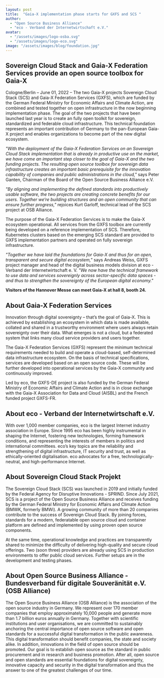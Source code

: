 ```yaml
---
layout: post
title:  "Gaia-X implementation phase starts for GXFS and SCS "
author: 
  - "Open Source Business Alliance"
  - "eco - Verband der Internetwirtschaft e.V."
avatar: 
  - "/assets/images/logo-osba.svg"
  - "/assets/images/logo-eco.svg"
image: "/assets/images/blog/foundation.jpg"
---
```

## Sovereign Cloud Stack and Gaia-X Federation Services provide an open source toolbox for Gaia-X

Cologne/Berlin – June 01, 2022 – The two Gaia-X projects Sovereign Cloud Stack (SCS) and Gaia-X
Federation Services (GXFS), which are funded by the German Federal Ministry for Economic Affairs
and Climate Action, are combined and tested together on open infrastructure in the now beginning
implementation phase. The goal of the two projects that have been launched last year is to create
an fully open toolkit for sovereign, standardized and federable cloud infrastructure. This technical
foundation represents an important contribution of Germany to the pan-European Gaia-X project and
enables organizations to become part of the new digital ecosystem.

_"With the deployment of the Gaia-X Federation Services on an Sovereign Cloud Stack implementation
that is already in productive use on the market, we have come an important step closer to the goal
of Gaia-X and the two funding projects. The resulting open source toolbox for sovereign data
infrastructure creates an important basic prerequisite for the innovation capability of companies and
public administrations in the cloud,"_ says Peter Ganten, Chairman of the Board of the Open Source
Business Alliance e.V.

_"By aligning and implementing the defined standards into productively usable software, the two
projects are creating concrete benefits for our users. Together we‘re building structures and an
open community that can ensure further progress,"_ rejoices Kurt Garloff, technical lead of the SCS
project at OSB Alliance.

The purpose of the Gaia-X Federation Services is to make the Gaia-X ecosystem operational. All
services from the GXFS toolbox are currently being developed on a reference implementation of SCS.
Therefore, Kubernetes clusters based on the emerging SCS standard are provided to GXFS implementation
partners and operated on fully sovereign infrastructure.

_"Together we have laid the foundations for Gaia-X and thus for an open, transparent and secure
digital ecosystem,"_ says Andreas Weiss, GXFS project manager and head of the digital business
models division at eco - Verband der Internetwirtschaft e. V. _"We now have the technical framework
to use data and services sovereignly across sector-specific data spaces - and thus to strengthen
the sovereignty of the European digital economy."_

**Visitors of the Hannover Messe can meet Gaia-X at hall 8, booth 24.**

## About Gaia-X Federation Services
Innovation through digital sovereignty – that’s the goal of Gaia-X. This is
achieved by establishing an ecosystem in which data is made available, collated
and shared in a trustworthy environment where users always retain sovereignty
over their data. What emerges is not a cloud, but a federated system that links
many cloud service providers and users together.

The Gaia-X Federation Services (GXFS) represent the minimum technical requirements
needed to build and operate a cloud-based, self-determined data infrastructure
ecosystem. On the basis of technical specifications, services are developed based
on an open source code. These will be further developed into operational services
by the Gaia-X community and continuously improved.

Led by eco, the GXFS-DE project is also funded by the German Federal Ministry of
Economic Affairs and Climate Action and is in close exchange with the Gaia-X
Association for Data and Cloud (AISBL) and the French funded project GXFS-FR.

## About eco - Verband der Internetwirtschaft e.V.
With over 1,000 member companies, eco is the largest Internet industry association
in Europe. Since 1995 eco has been highly instrumental in shaping the Internet,
fostering new technologies, forming framework conditions, and representing the
interests of members in politics and international committees. eco’s key topics
are the reliability and strengthening of digital infrastructure, IT security and
trust, as well as ethically-oriented digitalisation. eco advocates for a free,
technologically-neutral, and high-performance Internet.

## About Sovereign Cloud Stack Projekt
The Sovereign Cloud Stack (SCS) was launched in 2019 and initially funded by the Federal Agency
for Disruptive Innovations - SPRIND. Since July 2021, SCS is a project of the Open Source Business
Alliance and receives funding by the German Federal Ministry for Economic Affairs and Climate Action
(BMWK, formerly BMWi). A growing community of more than 20 companies contribute to the success of
Sovereign Cloud Stack. By joining forces, standards for a modern, federatable open source cloud and
container platform are defined and implemented by using proven open source components.

At the same time, operational knowledge and practices are transparently shared to minimize the
difficulty of delivering high-quality and secure cloud offerings. Two (soon three) providers are
already using SCS in production environments to offer public cloud services. Further setups are in the
development and testing phases.

## About Open Source Business Alliance - Bundesverband für digitale Souveränität e.V. (OSB Alliance)
The Open Source Business Alliance (OSB Alliance) is the association of the open source industry in Germany.
We represent over 170 member companies that employ approximately 10,000 people and generate more than 1.7 billion
euros annually in Germany. Together with scientific institutions and user organisations, we are committed to
sustainably anchoring the central importance of open source software and open standards for a successful digital
transformation in the public awareness. This digital transformation should benefit companies, the state and
society alike. In addition, innovations in the field of open source should be promoted. Our goal is to establish
open source as the standard in public procurement and in research and business promotion. After all, open source
and open standards are essential foundations for digital sovereignty, innovative capacity and security in the digital
transformation and thus the answer to one of the greatest challenges of our time.